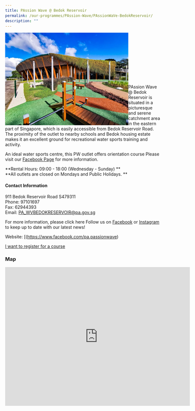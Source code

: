 ```yaml
---
title: PAssion Wave @ Bedok Reservoir
permalink: /our-programmes/PAssion-Wave/PAssionWaVe-BedokReservoir/
description: ""
---
```

<img style="height:300px;width:400px"  align="left" src="/images/Programmes/PAssion%20Wave/PAssion%20Wave%20@%20Bedok%20Reservoir.jpg"><br><br><br><br><br><br><br><br><br>

PAssion Wave @ Bedok Reservoir is situated in a picturesque and serene catchment area in the eastern part of Singapore, which is easily accessible from Bedok Reservoir Road. The proximity of the outlet to nearby schools and Bedok housing estate makes it an excellent ground for recreational water sports training and activity.

An ideal water sports centre, this PW outlet offers orientation course
Please visit our [Facebook Page](https://www.facebook.com/login/?next=https%3A%2F%2Fwww.facebook.com%2Fpa.passionwave) for more information.

**Rental Hours: 09:00 - 18:00 (Wednesday - Sunday)
**<br>
**All outlets are closed on Mondays and Public Holidays.
**

#### Contact Information

911 Bedok Reservoir Road S479311  
Phone: 97101697  
Fax: 62944393  
Email: [PA\_WVBEDOKRESERVOIR@pa.gov.sg](mailto:PA_WVBEDOKRESERVOIR@pa.gov.sg)  

For more information, please click here
Follow us on [Facebook](https://www.facebook.com/pa.passionwave) or [Instagram](https://www.Instagram.com/pa.passionwave) to keep up to date with our latest news!

Website: [(https://www.facebook.com/pa.passionwave)

[I want to register for a course](https://www.onepa.gov.sg/)

### Map

<iframe src="https://www.google.com/maps/embed?pb=!1m18!1m12!1m3!1d3988.7241199534824!2d103.93009541533102!3d1.3418977619733208!2m3!1f0!2f0!3f0!3m2!1i1024!2i768!4f13.1!3m3!1m2!1s0x31da3d46effffff9%3A0xcb45e7b544630ce4!2sPAssion%20WaVe%20%40%20Bedok%20Reservoir!5e0!3m2!1sen!2ssg!4v1655786025178!5m2!1sen!2ssg" width="600" height="450" style="border:0;" allowfullscreen="" loading="lazy" ></iframe>